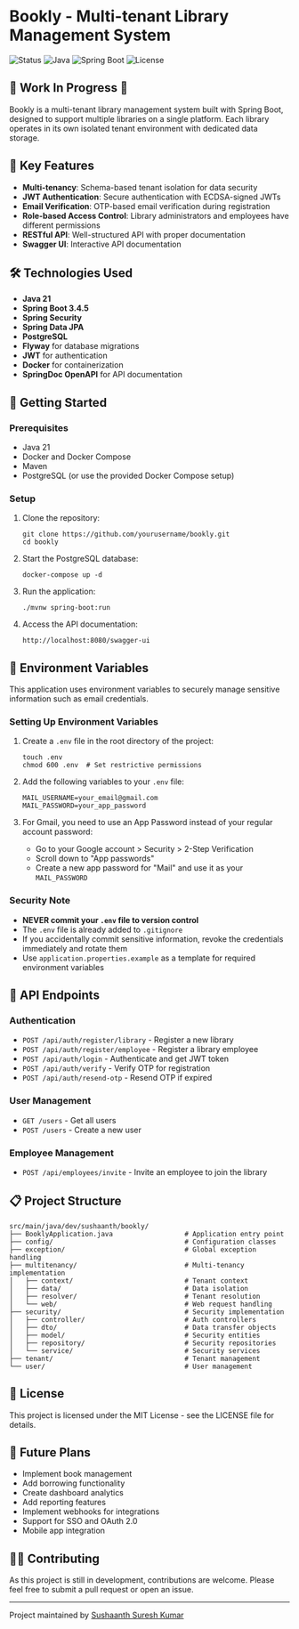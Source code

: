 # Bookly - Multi-tenant Library Management System

![Status](https://img.shields.io/badge/Status-Work%20In%20Progress-yellow)
![Java](https://img.shields.io/badge/Java-21-orange)
![Spring Boot](https://img.shields.io/badge/Spring%20Boot-3.4.5-green)
![License](https://img.shields.io/badge/License-MIT-blue)

## 🚧 Work In Progress 🚧

Bookly is a multi-tenant library management system built with Spring Boot, designed to support multiple libraries on a single platform. Each library operates in its own isolated tenant environment with dedicated data storage.

## 🔑 Key Features

- **Multi-tenancy**: Schema-based tenant isolation for data security
- **JWT Authentication**: Secure authentication with ECDSA-signed JWTs
- **Email Verification**: OTP-based email verification during registration
- **Role-based Access Control**: Library administrators and employees have different permissions
- **RESTful API**: Well-structured API with proper documentation
- **Swagger UI**: Interactive API documentation

## 🛠️ Technologies Used

- **Java 21**
- **Spring Boot 3.4.5**
- **Spring Security**
- **Spring Data JPA**
- **PostgreSQL**
- **Flyway** for database migrations
- **JWT** for authentication
- **Docker** for containerization
- **SpringDoc OpenAPI** for API documentation

## 🚀 Getting Started

### Prerequisites

- Java 21
- Docker and Docker Compose
- Maven
- PostgreSQL (or use the provided Docker Compose setup)

### Setup

1. Clone the repository:
   ```
   git clone https://github.com/yourusername/bookly.git
   cd bookly
   ```

2. Start the PostgreSQL database:
   ```
   docker-compose up -d
   ```

3. Run the application:
   ```
   ./mvnw spring-boot:run
   ```

4. Access the API documentation:
   ```
   http://localhost:8080/swagger-ui
   ```

## 🔐 Environment Variables

This application uses environment variables to securely manage sensitive information such as email credentials.

### Setting Up Environment Variables

1. Create a `.env` file in the root directory of the project:
   ```
   touch .env
   chmod 600 .env  # Set restrictive permissions
   ```

2. Add the following variables to your `.env` file:
   ```
   MAIL_USERNAME=your_email@gmail.com
   MAIL_PASSWORD=your_app_password
   ```

3. For Gmail, you need to use an App Password instead of your regular account password:
   - Go to your Google account > Security > 2-Step Verification
   - Scroll down to "App passwords"
   - Create a new app password for "Mail" and use it as your `MAIL_PASSWORD`

### Security Note

- **NEVER commit your `.env` file to version control**
- The `.env` file is already added to `.gitignore`
- If you accidentally commit sensitive information, revoke the credentials immediately and rotate them
- Use `application.properties.example` as a template for required environment variables

## 📝 API Endpoints

### Authentication

- `POST /api/auth/register/library` - Register a new library
- `POST /api/auth/register/employee` - Register a library employee
- `POST /api/auth/login` - Authenticate and get JWT token
- `POST /api/auth/verify` - Verify OTP for registration
- `POST /api/auth/resend-otp` - Resend OTP if expired

### User Management

- `GET /users` - Get all users
- `POST /users` - Create a new user

### Employee Management

- `POST /api/employees/invite` - Invite an employee to join the library

## 📋 Project Structure

```
src/main/java/dev/sushaanth/bookly/
├── BooklyApplication.java                  # Application entry point
├── config/                                 # Configuration classes
├── exception/                              # Global exception handling
├── multitenancy/                           # Multi-tenancy implementation
│   ├── context/                            # Tenant context
│   ├── data/                               # Data isolation
│   ├── resolver/                           # Tenant resolution
│   └── web/                                # Web request handling
├── security/                               # Security implementation
│   ├── controller/                         # Auth controllers
│   ├── dto/                                # Data transfer objects
│   ├── model/                              # Security entities
│   ├── repository/                         # Security repositories
│   └── service/                            # Security services
├── tenant/                                 # Tenant management
└── user/                                   # User management
```

## 📜 License

This project is licensed under the MIT License - see the LICENSE file for details.

## 🔮 Future Plans

- Implement book management
- Add borrowing functionality
- Create dashboard analytics
- Add reporting features
- Implement webhooks for integrations
- Support for SSO and OAuth 2.0
- Mobile app integration

## 👨‍💻 Contributing

As this project is still in development, contributions are welcome. Please feel free to submit a pull request or open an issue.

---

Project maintained by [Sushaanth Suresh Kumar](https://github.com/Sushaanth-Suresh-Kumar)
